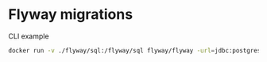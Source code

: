 # Flyway migrations

CLI example

```bash
docker run -v ./flyway/sql:/flyway/sql flyway/flyway -url=jdbc:postgresql://pi4b02:5432/vehicle_management -user=postgres -password=P@55w0rd -validateOnMigrate=true -baselineOnMigrate=true migrate
```